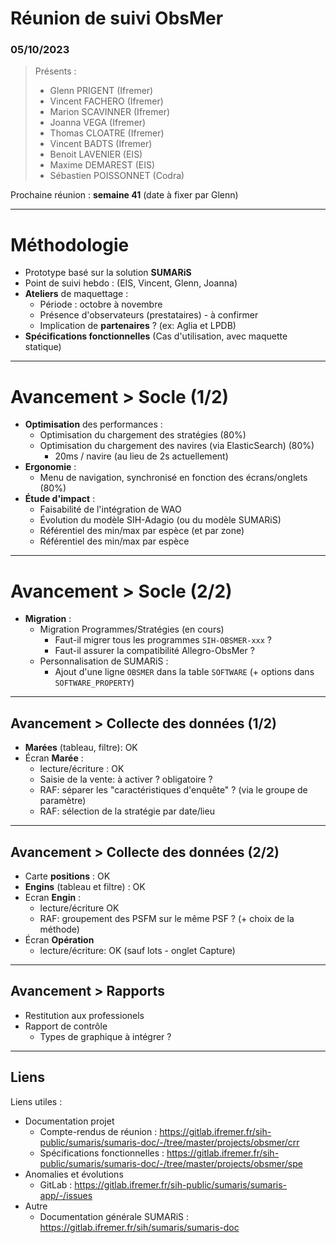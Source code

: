 # Réunion de suivi ObsMer
### 05/10/2023

> Présents :
>
> - Glenn PRIGENT (Ifremer)
> - Vincent FACHERO (Ifremer)
> - Marion SCAVINNER (Ifremer)
> - Joanna VEGA (Ifremer)
> - Thomas CLOATRE (Ifremer)
> - Vincent BADTS (Ifremer)
> - Benoit LAVENIER (EIS)
> - Maxime DEMAREST (EIS)
> - Sébastien POISSONNET (Codra)

Prochaine réunion : **semaine 41** (date à fixer par Glenn)

---
# Méthodologie

- Prototype basé sur la solution **SUMARiS**
- Point de suivi hebdo : 
  (EIS, Vincent, Glenn, Joanna)
- **Ateliers** de maquettage : 
  - Période : octobre à novembre 
  - Présence d'observateurs (prestataires) - à confirmer
  - Implication de **partenaires** ? (ex: Aglia et LPDB)
- **Spécifications fonctionnelles** (Cas d'utilisation, avec maquette statique)

---
# Avancement > Socle (1/2)

- **Optimisation** des performances : 
  - Optimisation du chargement des stratégies (80%)
  - Optimisation du chargement des navires (via ElasticSearch) (80%)
    - 20ms / navire (au lieu de 2s actuellement)
- **Ergonomie** :
  - Menu de navigation, synchronisé en fonction des écrans/onglets (80%)
- **Étude d'impact** : 
  - Faisabilité de l'intégration de WAO
  - Évolution du modèle SIH-Adagio (ou du modèle SUMARiS)
  - Référentiel des min/max par espèce (et par zone)
  - Référentiel des min/max par espèce

---
# Avancement > Socle (2/2)

- **Migration** :
  - Migration Programmes/Stratégies (en cours)
    - Faut-il migrer tous les programmes `SIH-OBSMER-xxx` ?
    - Faut-il assurer la compatibilité Allegro-ObsMer ?
  - Personnalisation de SUMARiS : 
    - Ajout d'une ligne `OBSMER` dans la table `SOFTWARE` (+ options dans `SOFTWARE_PROPERTY`)

---

## Avancement > Collecte des données (1/2)

- **Marées** (tableau, filtre): OK
- Écran **Marée** : 
  - lecture/écriture : OK
  - Saisie de la vente: à activer ? obligatoire ?
  - RAF: séparer les "caractéristiques d'enquête" ? (via le groupe de paramètre) 
  - RAF: sélection de la stratégie par date/lieu

---

## Avancement > Collecte des données (2/2)

- Carte **positions** : OK
- **Engins** (tableau et filtre) : OK
- Ecran **Engin** : 
    - lecture/écriture OK
    - RAF: groupement des PSFM sur le même PSF ? (+ choix de la méthode)
- Écran **Opération**
  - lecture/écriture: OK (sauf lots - onglet Capture)

---

## Avancement > Rapports 

- Restitution aux professionels
- Rapport de contrôle
  - Types de graphique à intégrer ?

---
## Liens

Liens utiles :
* Documentation projet
  * Compte-rendus de réunion : https://gitlab.ifremer.fr/sih-public/sumaris/sumaris-doc/-/tree/master/projects/obsmer/crr
  * Spécifications fonctionnelles : https://gitlab.ifremer.fr/sih-public/sumaris/sumaris-doc/-/tree/master/projects/obsmer/spe
* Anomalies et évolutions
  * GitLab : https://gitlab.ifremer.fr/sih-public/sumaris/sumaris-app/-/issues
* Autre 
  * Documentation générale SUMARiS : https://gitlab.ifremer.fr/sih/sumaris/sumaris-doc
  

